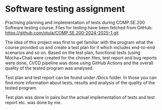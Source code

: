 # Software testing assignment
Practising planning and implementation of tests during COMP.SE.200 Software testing course.
Files for testing have been fetched from GitHub: https://github.com/otula/COMP.SE.200-2024-2025-1.git

The idea of this project was first to get familiar with the program what the course provided us and create a test plan for it which includes end-to-end scenarios and so on.
Based on the test plan, functional tests (using Mocha+Chai) were created for the chosen files, test report and bug reports were done, CI/CD pipeline was done using GitHub Actions and the overall quality of the tested program was analysed. 

Test plan and test report can be found under /Docs folder. In those you can find more information about tests, results and analysis of the quality of the tested program.

Test plan was done in pairs but the actual implementation of tests and test report etc. was done by me.
